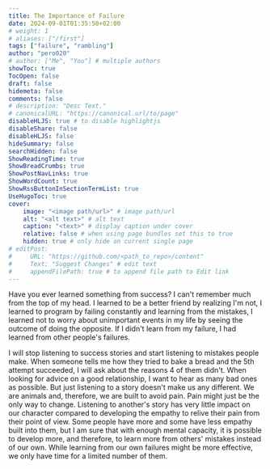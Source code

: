 ```yaml
---
title: The Importance of Failure
date: 2024-09-01T01:35:50+02:00
# weight: 1
# aliases: ["/first"]
tags: ["failure", "rambling"]
author: "pero020"
# author: ["Me", "You"] # multiple authors
showToc: true
TocOpen: false
draft: false
hidemeta: false
comments: false
# description: "Desc Text."
# canonicalURL: "https://canonical.url/to/page"
disableHLJS: true # to disable highlightjs
disableShare: false
disableHLJS: false
hideSummary: false
searchHidden: false
ShowReadingTime: true
ShowBreadCrumbs: true
ShowPostNavLinks: true
ShowWordCount: true
ShowRssButtonInSectionTermList: true
UseHugoToc: true
cover:
    image: "<image path/url>" # image path/url
    alt: "<alt text>" # alt text
    caption: "<text>" # display caption under cover
    relative: false # when using page bundles set this to true
    hidden: true # only hide on current single page
# editPost:
#     URL: "https://github.com/<path_to_repo>/content"
#     Text: "Suggest Changes" # edit text
#     appendFilePath: true # to append file path to Edit link
---
```


Have you ever learned something from success? I can't remember much from the top of my head. I learned to be a better friend by realizing I'm not, I learned to program by failing constantly and learning from the mistakes, I learned not to worry about unimportant events in my life by seeing the outcome of doing the opposite. If I didn't learn from my failure, I had learned from other people's failures. 

I will stop listening to success stories and start listening to mistakes people make. When someone tells me how they tried to bake a bread and the 5th attempt succeeded, I will ask about the reasons 4 of them didn't. When looking for advice on a good relationship, I want to hear as many bad ones as possible. But just listening to a story doesn't make us any different. We are animals and, therefore, we are built to avoid pain. Pain might just be the only way to change. Listening to another's story has very little impact on our character compared to developing the empathy to relive their pain from their point of view. Some people have more and some have less empathy built into them, but I am sure that with enough mental capacity, it is possible to develop more, and therefore, to learn more from others' mistakes instead of our own. While learning from our own failures might be more effective, we only have time for a limited number of them.
